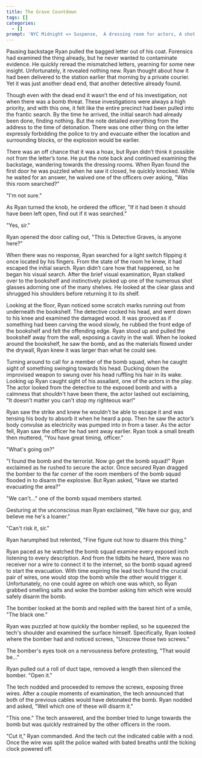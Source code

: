 ```yaml
---
title: The Grave Countdown
tags: []
categories:
  - []
prompt: 'NYC Midnight => Suspense,	A dressing room for actors,	A shot glass'
---
```

Pausing backstage Ryan pulled the bagged letter out of his coat.  Forensics had examined the thing already, but he never wanted to contaminate evidence.  He quickly reread the mismatched letters, yearning for some new insight.  Unfortunately, it revealed nothing new.  Ryan thought about how it had been delivered to the station earlier that morning by a private courier.  Yet it was just another dead end, that another detective already found.

Though even with the dead end it wasn’t the end of his investigation, not when there was a bomb threat.  These investigations were always a high priority, and with this one, it felt like the entire precinct had been pulled into the frantic search.  By the time he arrived, the initial search had already been done, finding nothing.  But the note detailed everything from the address to the time of detonation.  There was one other thing on the letter expressly forbidding the police to try and evacuate either the location and surrounding blocks, or the explosion would be earlier.<!-- more -->

There was an off chance that it was a hoax, but Ryan didn’t think it possible not from the letter’s tone.  He put the note back and continued examining the backstage, wandering towards the dressing rooms.  When Ryan found the first door he was puzzled when he saw it closed, he quickly knocked.  While he waited for an answer, he waived one of the officers over asking, "Was this room searched?"

"I'm not sure."

As Ryan turned the knob, he ordered the officer, "If it had been it should have been left open, find out if it was searched."

"Yes, sir."

Ryan opened the door calling out, "This is Detective Graves, is anyone here?"  

When there was no response, Ryan searched for a light switch flipping it once located by his fingers.  From the state of the room he knew, it had escaped the initial search.  Ryan didn’t care how that happened, so he began his visual search.  After the brief visual examination, Ryan stalked over to the bookshelf and instinctively picked up one of the numerous shot glasses adorning one of the many shelves.  He looked at the clear glass and shrugged his shoulders before returning it to its shelf.

Looking at the floor, Ryan noticed some scratch marks running out from underneath the bookshelf.  The detective cocked his head, and went down to his knee and examined the damaged wood.  It was grooved as if something had been carving the wood slowly, he rubbed the front edge of the bookshelf and felt the offending edge.  Ryan stood up and pulled the bookshelf away from the wall, exposing a cavity in the wall.  When he looked around the bookshelf, he saw the bomb, and as the materials flowed under the drywall, Ryan knew it was larger than what he could see.  

Turning around to call for a member of the bomb squad, when he caught sight of something swinging towards his head.  Ducking down the improvised weapon to swung over his head ruffling his hair in its wake.  Looking up Ryan caught sight of his assailant, one of the actors in the play.  The actor looked from the detective to the exposed bomb and with a calmness that shouldn't have been there, the actor lashed out exclaiming, "It doesn't matter you can't stop my righteous war!"

Ryan saw the strike and knew he wouldn’t be able to escape it and was tensing his body to absorb it when he heard a pop.  Then he saw the actor’s body convulse as electricity was pumped into in from a taser.  As the actor fell, Ryan saw the officer he had sent away earlier.  Ryan took a small breath then muttered, "You have great timing, officer."

"What's going on?"

"I found the bomb and the terrorist.  Now go get the bomb squad!"  Ryan exclaimed as he rushed to secure the actor.  Once secured Ryan dragged the bomber to the far corner of the room members of the bomb squad flooded in to disarm the explosive.  But Ryan asked, "Have we started evacuating the area?"

"We can't..." one of the bomb squad members started. 

Gesturing at the unconscious man Ryan exclaimed, "We have our guy, and believe me he's a loaner."

"Can't risk it, sir."

Ryan harumphed but relented, "Fine figure out how to disarm this thing."

Ryan paced as he watched the bomb squad examine every exposed inch listening to every description.  And from the tidbits he heard, there was no receiver nor a wire to connect it to the internet, so the bomb squad agreed to start the evacuation.  With time expiring the lead tech found the crucial pair of wires, one would stop the bomb while the other would trigger it.  Unfortunately, no one could agree on which one was which, so Ryan grabbed smelling salts and woke the bomber asking him which wire would safely disarm the bomb.

The bomber looked at the bomb and replied with the barest hint of a smile, "The black one."

Ryan was puzzled at how quickly the bomber replied, so he squeezed the tech's shoulder and examined the surface himself.  Specifically, Ryan looked where the bomber had and noticed screws, "Unscrew those two screws."

The bomber's eyes took on a nervousness before protesting, "That would be..."

Ryan pulled out a roll of duct tape, removed a length then silenced the bomber.  "Open it."

The tech nodded and proceeded to remove the screws, exposing three wires.  After a couple moments of examination, the tech announced that both of the previous cables would have detonated the bomb.  Ryan nodded and asked, "Well which one of these will disarm it."

"This one."  The tech answered, and the bomber tried to lunge towards the bomb but was quickly restrained by the other officers in the room.

"Cut it," Ryan commanded.  And the tech cut the indicated cable with a nod.  Once the wire was split the police waited with bated breaths until the ticking clock powered off.